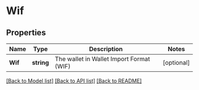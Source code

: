 # Wif

## Properties

Name | Type | Description | Notes
------------ | ------------- | ------------- | -------------
**Wif** | **string** | The wallet in Wallet Import Format (WIF)  | [optional] 

[[Back to Model list]](../README.md#documentation-for-models) [[Back to API list]](../README.md#documentation-for-api-endpoints) [[Back to README]](../README.md)



